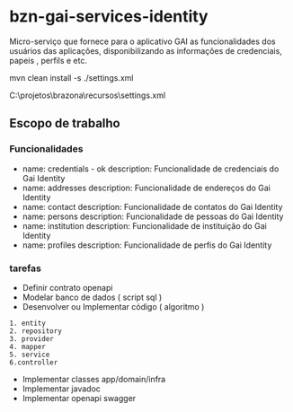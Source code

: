 # bzn-gai-services-identity
Micro-serviço que fornece para o aplicativo GAI as funcionalidades dos usuários das aplicações, disponibilizando as informações de credenciais, papeis , perfils e etc.


mvn clean install -s ./settings.xml

C:\projetos\brazona\recursos\settings.xml

## Escopo de trabalho

### Funcionalidades

- name: credentials - ok
  description: Funcionalidade de credenciais do Gai Identity
- name: addresses
  description: Funcionalidade de endereços do Gai Identity
- name: contact
  description: Funcionalidade de contatos do Gai Identity  
- name: persons
  description: Funcionalidade de pessoas do Gai Identity
- name: institution
  description: Funcionalidade de instituição do Gai Identity
- name: profiles
  description: Funcionalidade de perfis do Gai Identity

### tarefas

* Definir contrato openapi
* Modelar banco de dados ( script sql )
* Desenvolver ou Implementar código ( algoritmo )

```text
1. entity
2. repository
3. provider
4. mapper
5. service
6.controller
```

* Implementar classes app/domain/infra
* Implementar javadoc
* Implementar openapi swagger

